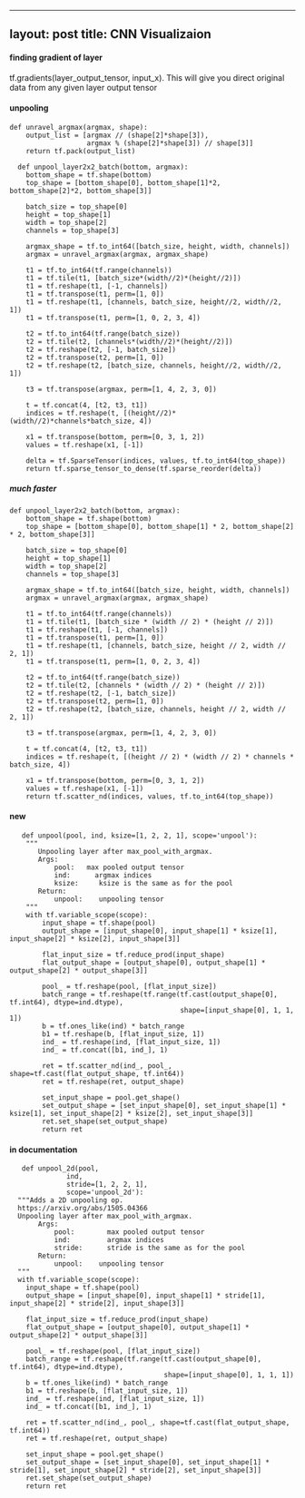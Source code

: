 
---
layout: post
title: CNN Visualizaion
---

#### finding gradient of layer
tf.gradients(layer_output_tensor, input_x). This will give you direct original data from any given layer output tensor

#### unpooling

    def unravel_argmax(argmax, shape):
        output_list = [argmax // (shape[2]*shape[3]),
                       argmax % (shape[2]*shape[3]) // shape[3]]
        return tf.pack(output_list)

      def unpool_layer2x2_batch(bottom, argmax):
        bottom_shape = tf.shape(bottom)
        top_shape = [bottom_shape[0], bottom_shape[1]*2, bottom_shape[2]*2, bottom_shape[3]]

        batch_size = top_shape[0]
        height = top_shape[1]
        width = top_shape[2]
        channels = top_shape[3]

        argmax_shape = tf.to_int64([batch_size, height, width, channels])
        argmax = unravel_argmax(argmax, argmax_shape)

        t1 = tf.to_int64(tf.range(channels))
        t1 = tf.tile(t1, [batch_size*(width//2)*(height//2)])
        t1 = tf.reshape(t1, [-1, channels])
        t1 = tf.transpose(t1, perm=[1, 0])
        t1 = tf.reshape(t1, [channels, batch_size, height//2, width//2, 1])
        t1 = tf.transpose(t1, perm=[1, 0, 2, 3, 4])

        t2 = tf.to_int64(tf.range(batch_size))
        t2 = tf.tile(t2, [channels*(width//2)*(height//2)])
        t2 = tf.reshape(t2, [-1, batch_size])
        t2 = tf.transpose(t2, perm=[1, 0])
        t2 = tf.reshape(t2, [batch_size, channels, height//2, width//2, 1])

        t3 = tf.transpose(argmax, perm=[1, 4, 2, 3, 0])

        t = tf.concat(4, [t2, t3, t1])
        indices = tf.reshape(t, [(height//2)*(width//2)*channels*batch_size, 4])

        x1 = tf.transpose(bottom, perm=[0, 3, 1, 2])
        values = tf.reshape(x1, [-1])

        delta = tf.SparseTensor(indices, values, tf.to_int64(top_shape))
        return tf.sparse_tensor_to_dense(tf.sparse_reorder(delta))
    
##### much faster

    def unpool_layer2x2_batch(bottom, argmax):
        bottom_shape = tf.shape(bottom)
        top_shape = [bottom_shape[0], bottom_shape[1] * 2, bottom_shape[2] * 2, bottom_shape[3]]

        batch_size = top_shape[0]
        height = top_shape[1]
        width = top_shape[2]
        channels = top_shape[3]

        argmax_shape = tf.to_int64([batch_size, height, width, channels])
        argmax = unravel_argmax(argmax, argmax_shape)

        t1 = tf.to_int64(tf.range(channels))
        t1 = tf.tile(t1, [batch_size * (width // 2) * (height // 2)])
        t1 = tf.reshape(t1, [-1, channels])
        t1 = tf.transpose(t1, perm=[1, 0])
        t1 = tf.reshape(t1, [channels, batch_size, height // 2, width // 2, 1])
        t1 = tf.transpose(t1, perm=[1, 0, 2, 3, 4])

        t2 = tf.to_int64(tf.range(batch_size))
        t2 = tf.tile(t2, [channels * (width // 2) * (height // 2)])
        t2 = tf.reshape(t2, [-1, batch_size])
        t2 = tf.transpose(t2, perm=[1, 0])
        t2 = tf.reshape(t2, [batch_size, channels, height // 2, width // 2, 1])

        t3 = tf.transpose(argmax, perm=[1, 4, 2, 3, 0])

        t = tf.concat(4, [t2, t3, t1])
        indices = tf.reshape(t, [(height // 2) * (width // 2) * channels * batch_size, 4])

        x1 = tf.transpose(bottom, perm=[0, 3, 1, 2])
        values = tf.reshape(x1, [-1])
        return tf.scatter_nd(indices, values, tf.to_int64(top_shape))
    
#### new 
       def unpool(pool, ind, ksize=[1, 2, 2, 1], scope='unpool'):
        """
           Unpooling layer after max_pool_with_argmax.
           Args:
               pool:   max pooled output tensor
               ind:      argmax indices
               ksize:     ksize is the same as for the pool
           Return:
               unpool:    unpooling tensor
        """
        with tf.variable_scope(scope):
            input_shape = tf.shape(pool)
            output_shape = [input_shape[0], input_shape[1] * ksize[1], input_shape[2] * ksize[2], input_shape[3]]

            flat_input_size = tf.reduce_prod(input_shape)
            flat_output_shape = [output_shape[0], output_shape[1] * output_shape[2] * output_shape[3]]

            pool_ = tf.reshape(pool, [flat_input_size])
            batch_range = tf.reshape(tf.range(tf.cast(output_shape[0], tf.int64), dtype=ind.dtype), 
                                              shape=[input_shape[0], 1, 1, 1])
            b = tf.ones_like(ind) * batch_range
            b1 = tf.reshape(b, [flat_input_size, 1])
            ind_ = tf.reshape(ind, [flat_input_size, 1])
            ind_ = tf.concat([b1, ind_], 1)

            ret = tf.scatter_nd(ind_, pool_, shape=tf.cast(flat_output_shape, tf.int64))
            ret = tf.reshape(ret, output_shape)

            set_input_shape = pool.get_shape()
            set_output_shape = [set_input_shape[0], set_input_shape[1] * ksize[1], set_input_shape[2] * ksize[2], set_input_shape[3]]
            ret.set_shape(set_output_shape)
            return ret

#### in documentation 

       def unpool_2d(pool, 
                  ind, 
                  stride=[1, 2, 2, 1], 
                  scope='unpool_2d'):
      """Adds a 2D unpooling op.
      https://arxiv.org/abs/1505.04366
      Unpooling layer after max_pool_with_argmax.
           Args:
               pool:        max pooled output tensor
               ind:         argmax indices
               stride:      stride is the same as for the pool
           Return:
               unpool:    unpooling tensor
      """
      with tf.variable_scope(scope):
        input_shape = tf.shape(pool)
        output_shape = [input_shape[0], input_shape[1] * stride[1], input_shape[2] * stride[2], input_shape[3]]

        flat_input_size = tf.reduce_prod(input_shape)
        flat_output_shape = [output_shape[0], output_shape[1] * output_shape[2] * output_shape[3]]

        pool_ = tf.reshape(pool, [flat_input_size])
        batch_range = tf.reshape(tf.range(tf.cast(output_shape[0], tf.int64), dtype=ind.dtype), 
                                          shape=[input_shape[0], 1, 1, 1])
        b = tf.ones_like(ind) * batch_range
        b1 = tf.reshape(b, [flat_input_size, 1])
        ind_ = tf.reshape(ind, [flat_input_size, 1])
        ind_ = tf.concat([b1, ind_], 1)

        ret = tf.scatter_nd(ind_, pool_, shape=tf.cast(flat_output_shape, tf.int64))
        ret = tf.reshape(ret, output_shape)

        set_input_shape = pool.get_shape()
        set_output_shape = [set_input_shape[0], set_input_shape[1] * stride[1], set_input_shape[2] * stride[2], set_input_shape[3]]
        ret.set_shape(set_output_shape)
        return ret
